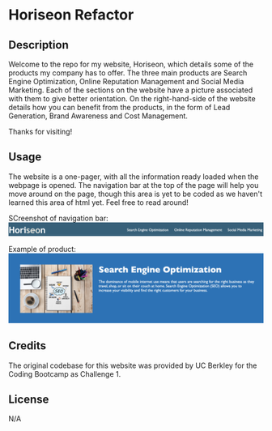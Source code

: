# Horiseon Refactor

## Description

Welcome to the repo for my website, Horiseon, which details some of the products my company has to offer. The three main products are Search Engine Optimization, Online Reputation Management and Social Media Marketing. Each of the sections on the website have a picture associated with them to give better orientation. On the right-hand-side of the website details how you can benefit from the products, in the form of Lead Generation, Brand Awareness and Cost Management.

Thanks for visiting! 

## Usage

The website is a one-pager, with all the information ready loaded when the webpage is opened. The navigation bar at the top of the page will help you move around on the page, though this area is yet to be coded as we haven't learned this area of html yet. Feel free to read around!

SCreenshot of navigation bar: 
![Alt text](assets/images/screenshot_1.png)

Example of product: 
![Alt text](assets/images/screenshot_2.png)

## Credits

The original codebase for this website was provided by UC Berkley for the Coding Bootcamp as Challenge 1. 

## License

N/A
